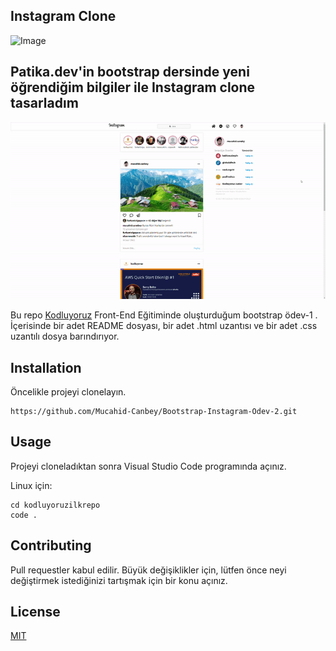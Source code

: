 ## Instagram Clone 



![Image](https://r.resimlink.com/QvqbJzUg.png) 

Patika.dev'in bootstrap dersinde yeni öğrendiğim bilgiler ile Instagram clone tasarladım
---

![Image](images/yeniproje.gif)

Bu repo [Kodluyoruz](https://www.kodluyoruz.org/) Front-End Eğitiminde oluşturduğum bootstrap ödev-1 . İçerisinde bir adet README dosyası, bir adet .html uzantısı ve bir adet .css uzantılı dosya barındırıyor.

## Installation

Öncelikle projeyi clonelayın.

```
https://github.com/Mucahid-Canbey/Bootstrap-Instagram-Odev-2.git
```

## Usage
Projeyi cloneladıktan sonra Visual Studio Code programında açınız.

Linux için:
```
cd kodluyoruzilkrepo
code .
```
## Contributing
Pull requestler kabul edilir. Büyük değişiklikler için, lütfen önce neyi değiştirmek istediğinizi tartışmak için bir konu açınız.

## License
[MIT](https://choosealicense.com/licenses/mit/)
